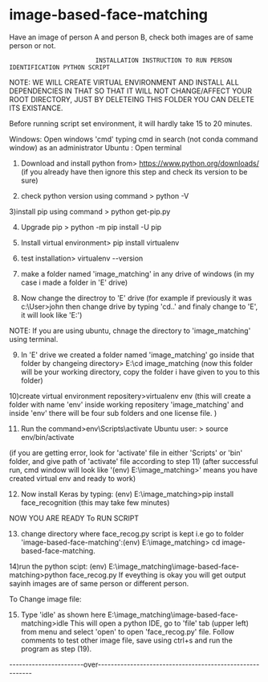 # image-based-face-matching
Have an image of person A and person B, check both images are of same person or not.


                            INSTALLATION INSTRUCTION TO RUN PERSON IDENTIFICATION PYTHON SCRIPT

NOTE: WE WILL CREATE VIRTUAL ENVIRONMENT AND INSTALL ALL DEPENDENCIES IN THAT SO THAT IT WILL NOT CHANGE/AFFECT YOUR ROOT DIRECTORY, JUST BY DELETEING THIS FOLDER YOU CAN DELETE ITS EXISTANCE.

Before running script set environment, it will hardly take 15 to 20 minutes.


Windows: Open windows 'cmd' typing cmd in search (not conda command window) as an administrator
Ubuntu : Open terminal



1) Download and install python from> https://www.python.org/downloads/    (if you already have then ignore this step and check its version to be sure)

2) check python version using command > python -V

3)install pip using command > python get-pip.py

4) Upgrade pip > python -m pip install -U pip

5) Install virtual environment> pip install virtualenv

6) test installation> virtualenv --version

7) make a folder named 'image_matching' in any drive of windows (in my case i made a folder in 'E' drive)

8) Now change the directroy to 'E' drive
(for example if previously it was c:\User>john then change drive by typing 'cd..' and finaly change to 'E', it will look like 'E:\')

NOTE: If you are using ubuntu, chnage the directory to 'image_matching' using terminal.

9) In 'E' drive we created a folder named 'image_matching' go inside that folder by changeing directory> E:\cd image_matching
(now this folder will be your working directory, copy the folder i have given to you to this folder)

10)create virtual environment repositery>virtualenv env
(this will create a folder with name 'env' inside working repositery 'image_matching' and inside 'env' there will be four sub folders and one license file. )

11) Run the command>env\Scripts\activate
    Ubuntu user: > source env/bin/activate

(if you are getting error, look for 'activate' file in either 'Scripts' or 'bin' folder, and give path of 'activate' file according to step 11)
(after successful run, cmd window will look like '(env) E:\image_matching>' means you have created virtual env and ready to work)


12) Now install Keras by typing: (env) E:\image_matching>pip install face_recognition
(this may take few minutes)



NOW YOU ARE READY To RUN SCRIPT

13) change directory where face_recog.py script is kept i.e go to folder 'image-based-face-matching':(env) E:\image_matching> cd image-based-face-matching.

14)run the python scipt: (env) E:\image_matching\image-based-face-matching>python face_recog.py
If eveything is okay you will get output sayinh images are of same person or different person.

To Change image file:

15) Type 'idle' as shown here E:\image_matching\image-based-face-matching>idle
This will open a python IDE, go to 'file' tab (upper left) from menu and select 'open' to open 'face_recog.py' file. Follow comments to test
other image file, save using ctrl+s and run the program as step (19).




-----------------------over---------------------------------------------------------
